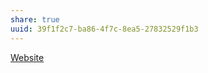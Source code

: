 ```yaml
---
share: true
uuid: 39f1f2c7-ba86-4f7c-8ea5-27832529f1b3
---
```

[Website](/5f36394e-9b44-4bf3-b04a-39aa6c7789aa)
